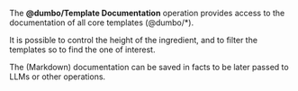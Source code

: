 The **@dumbo/Template Documentation** operation provides access to the documentation of all core templates (@dumbo/*).

It is possible to control the height of the ingredient, and to filter the templates so to find the one of interest.

The (Markdown) documentation can be saved in facts to be later passed to LLMs or other operations.
